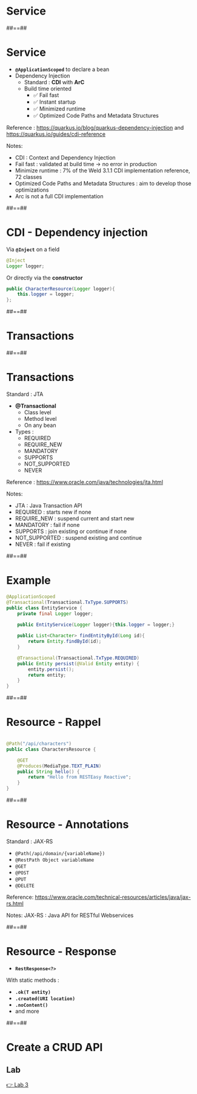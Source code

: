 <!-- .slide: class="with-code" -->
# Service

##==##
<!-- .slide: class="with-code" -->
# Service

- **```@ApplicationScoped```** to declare a bean
- Dependency Injection
  - Standard : **CDI** with **ArC**
  - Build time oriented
    - ✅ Fail fast
    - ✅ Instant startup
    - ✅ Minimized runtime 
    - ✅ Optimized Code Paths and Metadata Structures

Reference : https://quarkus.io/blog/quarkus-dependency-injection and https://quarkus.io/guides/cdi-reference
<!-- .element: class="credits" -->


Notes:
- CDI : Context and Dependency Injection
- Fail fast : validated at build time -> no error in production
- Minimize runtime : 7% of the Weld 3.1.1 CDI implementation reference, 72 classes
- Optimized Code Paths and Metadata Structures : aim to develop those optimizations
- Arc is not a full CDI implementation

##==##
<!-- .slide: class="with-code" -->
# CDI - Dependency injection

Via **```@Inject```** on a field
```java
@Inject
Logger logger;
```
Or directly via the **constructor**
```java
public CharacterResource(Logger logger){
    this.logger = logger;
};
```

##==##
<!-- .slide: class="with-code" -->
# Transactions

##==##
<!-- .slide: class="with-code" -->
# Transactions

Standard : JTA

- **@Transactional**
  - Class level
  - Method level
  - On any bean
- Types :
  - REQUIRED
  - REQUIRE_NEW
  - MANDATORY
  - SUPPORTS
  - NOT_SUPPORTED
  - NEVER

Reference : https://www.oracle.com/java/technologies/jta.html
<!-- .element: class="credits" -->


Notes:
- JTA : Java Transaction API
- REQUIRED : starts new if none
- REQUIRE_NEW : suspend current and start new
- MANDATORY : fail if none
- SUPPORTS : join existing or continue if none
- NOT_SUPPORTED : suspend existing and continue
- NEVER : fail if existing

##==##
<!-- .slide: class="with-code" -->
# Example
```java
@ApplicationScoped
@Transactional(Transactional.TxType.SUPPORTS)
public class EntityService {
    private final Logger logger;
    
    public EntityService(Logger logger){this.logger = logger;}

    public List<Character> findEntityById(Long id){
        return Entity.findById(id);
    }

    @Transactional(Transactional.TxType.REQUIRED)
    public Entity persist(@Valid Entity entity) {
        entity.persist();
        return entity;
    }
}
```

##==##
<!-- .slide: class="with-code" -->
# Resource - Rappel
```java [2,5-6]

@Path("/api/characters")
public class CharactersResource {

    @GET
    @Produces(MediaType.TEXT_PLAIN)
    public String hello() {
        return "Hello from RESTEasy Reactive";
    }
}
```


##==##
<!-- .slide: class="with-code" -->
# Resource - Annotations

Standard : JAX-RS

- ```@Path(/api/domain/{variableName})```
- ```@RestPath Object variableName```
- ```@GET```
- ```@POST```
- ```@PUT```
- ```@DELETE```

Reference: https://www.oracle.com/technical-resources/articles/java/jax-rs.html
<!-- .element: class="credits" -->

Notes:
JAX-RS : Java API for RESTful Webservices

##==##
<!-- .slide: class="with-code" -->
# Resource - Response

- **```RestResponse<?>```**

With static methods :
  - **```.ok(T entity)```**
  - **```.created(URI location)```**
  - **```.noContent()```**
  - and more

##==##
<!-- .slide: class="exercice" -->
# Create a CRUD API
## Lab

[👉 Lab 3](https://github.com/sfeir-open-source/sfeir-school-quarkus/blob/speaker/steps/01.07-crud-api/README.md)

